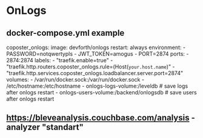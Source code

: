 # OnLogs

## docker-compose.yml example
  coposter_onlogs:
    image: devforth/onlogs
    restart: always
    environment:
      - PASSWORD=notqwertypls
      - JWT_TOKEN=amogus
      - PORT=2874
    ports:
      - 2874:2874
    labels:
      - "traefik.enable=true"
      - "traefik.http.routers.coposter_onlogs.rule=(Host(`your.host.name`)"
      - "traefik.http.services.coposter_onlogs.loadbalancer.server.port=2874"
    volumes:
     - /var/run/docker.sock:/var/run/docker.sock
     - /etc/hostname:/etc/hostname
     - onlogs-logs-volume:/leveldb  # save logs after onlogs restart
     - onlogs-users-volume:/backend/onlogsdb  # save users after onlogs restart

## https://bleveanalysis.couchbase.com/analysis - analyzer "standart"